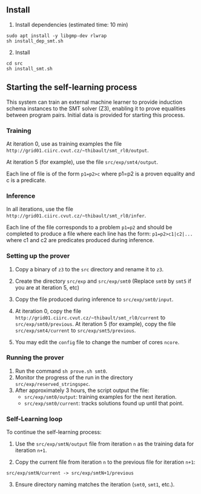 ## Install

1. Install dependencies (estimated time: 10 min)
``` 
sudo apt install -y libgmp-dev rlwrap
sh install_dep_smt.sh
```

2. Install
```
cd src
sh install_smt.sh
```

## Starting the self-learning process
This system can train an external machine learner to provide induction schema instances to the SMT solver (Z3), enabling it to prove equalities between program pairs. Initial data is provided for starting this process.

### Training 
At iteration 0, use as training examples the file 
`http://grid01.ciirc.cvut.cz/~thibault/smt_rl0/output`.

At iteration 5 (for example), use the file `src/exp/smt4/output`.

Each line of file is of the form `p1=p2>c`
where p1=p2 is a proven equality and c is a predicate.

### Inference
In all iterations, use the file
`http://grid01.ciirc.cvut.cz/~thibault/smt_rl0/infer`.

Each line of the file corresponds to a problem `p1=p2` and 
should be completed to produce a file where each line has the form:
`p1=p2>c1|c2|...`
where c1 and c2 are predicates produced during inference.

### Setting up the prover
1. Copy a binary of `z3` to the `src` directory and rename it to `z3`.

2. Create the directory `src/exp` and `src/exp/smt0`
   (Replace `smt0` by `smt5` if you are at iteration 5, etc) 

3. Copy the file produced during inference to `src/exp/smt0/input`.

4. At iteration 0, copy the file `http://grid01.ciirc.cvut.cz/~thibault/smt_rl0/current` to `src/exp/smt0/previous`.
   At iteration 5 (for example), copy the file `src/exp/smt4/current` to `src/exp/smt5/previous`.

5. You may edit the `config` file to change the number of cores `ncore`.

### Running the prover
1. Run the command `sh prove.sh smt0`.
2. Monitor the progress of the run in the directory 
   `src/exp/reserved_stringspec`.
3. After approximately 3 hours, the script output the file:
   - `src/exp/smt0/output`: training examples for the next iteration.
   - `src/exp/smt0/current`: tracks solutions found up until that point.

### Self-Learning loop
To continue the self-learning process:

1. Use the `src/exp/smtN/output` file from iteration `n` as the training data for iteration `n+1`.

2. Copy the current file from iteration `n` to the previous file for iteration `n+1`:

```
src/exp/smtN/current -> src/exp/smtN+1/previous
```

3. Ensure directory naming matches the iteration (`smt0`, `smt1`, etc.).


